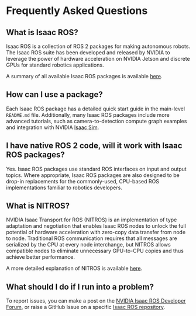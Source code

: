 # Frequently Asked Questions

## What is Isaac ROS?

Isaac ROS is a collection of ROS 2 packages for making autonomous robots. The Isaac ROS suite has been developed and released by NVIDIA to leverage the power of hardware acceleration on NVIDIA Jetson and discrete GPUs for standard robotics applications.

A summary of all available Isaac ROS packages is available [here](./package-summary.md).

## How can I use a package?

Each Isaac ROS package has a detailed quick start guide in the main-level `README.md` file. Additionally, many Isaac ROS packages include more advanced tutorials, such as camera-to-detection compute graph examples and integration with NVIDIA [Isaac Sim](https://developer.nvidia.com/isaac-sim).

## I have native ROS 2 code, will it work with Isaac ROS packages?

Yes. Isaac ROS packages use standard ROS interfaces on input and output topics. Where appropriate, Isaac ROS packages are also designed to be drop-in replacements for the commonly-used, CPU-based ROS implementations familiar to robotics developers.  

## What is NITROS?

NVIDIA Isaac Transport for ROS (NITROS) is an implementation of type adaptation and negotiation that enables Isaac ROS nodes to unlock the full potential of hardware acceleration with zero-copy data transfer from node to node. Traditional ROS communication requires that all messages are serialized by the CPU at every node interchange, but NITROS allows compatible nodes to eliminate unnecessary GPU-to-CPU copies and thus achieve better performance.

A more detailed explanation of NITROS is available [here](https://github.com/NVIDIA-ISAAC-ROS/isaac_ros_nitros).

## What should I do if I run into a problem?

To report issues, you can make a post on the [NVIDIA Isaac ROS Developer Forum](https://forums.developer.nvidia.com/c/agx-autonomous-machines/isaac/isaac-ros/600), or raise a GitHub Issue on a specific [Isaac ROS repository](https://github.com/NVIDIA-ISAAC-ROS/).
